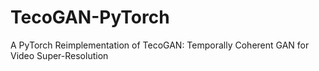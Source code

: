 # TecoGAN-PyTorch
A PyTorch Reimplementation of TecoGAN: Temporally Coherent GAN for Video Super-Resolution
